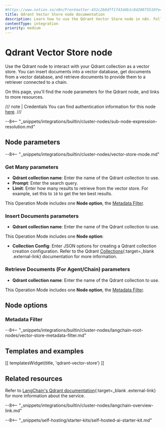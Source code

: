 ```yaml
---
#https://www.notion.so/n8n/Frontmatter-432c2b8dff1f43d4b1c8d20075510fe4
title: Qdrant Vector Store node documentation
description: Learn how to use the Qdrant Vector Store node in n8n. Follow technical documentation to integrate Qdrant Vector Store node into your workflows.
contentType: integration
priority: medium
---
```


# Qdrant Vector Store node

Use the Qdrant node to interact with your Qdrant collection as a vector store. You can insert documents into a vector database, get documents from a vector database, and retrieve documents to provide them to a retriever connected to a chain.

On this page, you'll find the node parameters for the Qdrant node, and links to more resources.

/// note | Credentials
You can find authentication information for this node [here](/integrations/builtin/credentials/qdrant/).
///

--8<-- "_snippets/integrations/builtin/cluster-nodes/sub-node-expression-resolution.md"
	
## Node parameters

--8<-- "_snippets/integrations/builtin/cluster-nodes/vector-store-mode.md"

### Get Many parameters

* **Qdrant collection name**: Enter the name of the Qdrant collection to use.
* **Prompt**: Enter the search query.
* **Limit**: Enter how many results to retrieve from the vector store. For example, set this to `10` to get the ten best results.

This Operation Mode includes one **Node option**, the [Metadata Filter](#metadata-filter).

### Insert Documents parameters

* **Qdrant collection name**: Enter the name of the Qdrant collection to use.

This Operation Mode includes one **Node option**:

* **Collection Config**: Enter JSON options for creating a Qdrant collection creation configuration. Refer to the Qdrant [Collections](https://qdrant.tech/documentation/concepts/collections/){:target=_blank .external-link} documentation for more information.

### Retrieve Documents (For Agent/Chain) parameters

* **Qdrant collection name**: Enter the name of the Qdrant collection to use.

This Operation Mode includes one **Node option**, the [Metadata Filter](#metadata-filter).

## Node options

### Metadata Filter

--8<-- "_snippets/integrations/builtin/cluster-nodes/langchain-root-nodes/vector-store-metadata-filter.md"

## Templates and examples

<!-- see https://www.notion.so/n8n/Pull-in-templates-for-the-integrations-pages-37c716837b804d30a33b47475f6e3780 -->
[[ templatesWidget(title, 'qdrant-vector-store') ]]

## Related resources

Refer to [LangChain's Qdrant documentation](https://js.langchain.com/docs/integrations/vectorstores/qdrant){:target=_blank .external-link} for more information about the service.

--8<-- "_snippets/integrations/builtin/cluster-nodes/langchain-overview-link.md"

--8<-- "_snippets/self-hosting/starter-kits/self-hosted-ai-starter-kit.md"

